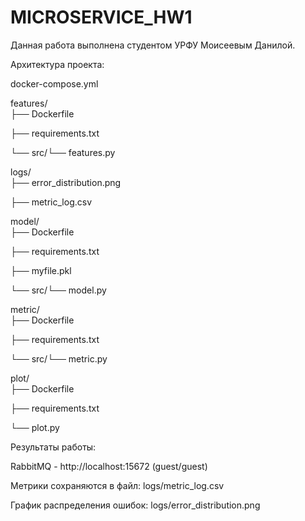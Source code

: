 # MICROSERVICE_HW1

Данная работа выполнена студентом УРФУ Моисеевым Данилой.

Архитектура проекта:


docker-compose.yml    

features/                 
├── Dockerfile

├── requirements.txt

└── src/└── features.py

logs/                     
├── error_distribution.png

├── metric_log.csv


model/                    
├── Dockerfile

├── requirements.txt

├── myfile.pkl        

└── src/└── model.py

metric/                   
├── Dockerfile

├── requirements.txt

└── src/└── metric.py

plot/                     
├── Dockerfile

├── requirements.txt

└── plot.py
                 


Результаты работы:

RabbitMQ - http://localhost:15672 (guest/guest)

Метрики сохраняются в файл: logs/metric_log.csv

График распределения ошибок: logs/error_distribution.png
